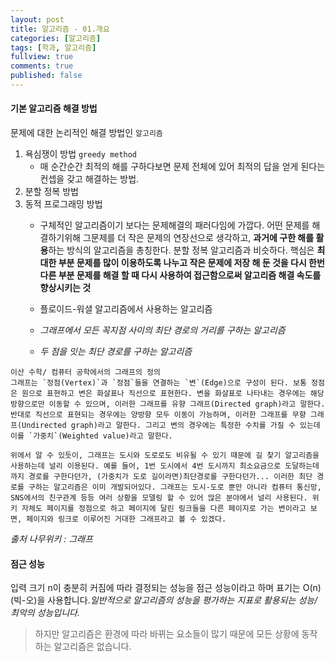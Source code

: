 ```yaml
---
layout: post
title: 알고리즘 - 01.개요
categories: [알고리즘]
tags: [학과, 알고리즘]
fullview: true
comments: true
published: false
---
```


#### 기본 알고리즘 해결 방법
문제에 대한 논리적인 해결 방법인 `알고리즘`

1. 욕심쟁이 방법 `greedy method`
    - 매 순간순간 최적의 해를 구하다보면 문제 전체에 있어 최적의 답을 얻게 된다는 컨셉을 갖고 해결하는 방법.
2. 분할 정복 방법
3. 동적 프로그래밍 방법
    - 구체적인 알고리즘이기 보다는 문제해결의 패러다임에 가깝다. 어떤 문제를 해결하기위해 그문제를 더 작은 문제의 연장선으로 생각하고, **과거에 구한 해를 활용**하는 방식의 알고리즘을 총칭한다. 분할 정복 알고리즘과 비슷하다. 핵심은 **최대한 부분 문제를 많이 이용하도록 나누고 작은 문제에 저장 해 둔 것을 다시 한번 다른 부분 문제를 해결 할 때 다시 사용하여 접근함으로써 알고리즘 해결 속도를 향상시키는 것**

    - 플로이드-워셜 알고리즘에서 사용하는 알고리즘
    - _그래프에서 모든 꼭지점 사이의 최단 경로의 거리를 구하는 알고리즘_
    - _두 점을 잇는 최단 경로를 구하는 알고리즘_
```
이산 수학/ 컴퓨터 공학에서의 그래프의 정의
그래프는 `정점(Vertex)`과 `정점`들을 연결하는 `변`(Edge)으로 구성이 된다. 보통 정점은 원으로 표현하고 변은 화살표나 직선으로 표현한다. 변을 화살표로 나타내는 경우에는 해당 방향으로만 이동할 수 있으며, 이러한 그래프를 유향 그래프(Directed graph)라고 말한다. 반대로 직선으로 표현되는 경우에는 양방향 모두 이동이 가능하며, 이러한 그래프를 무향 그래프(Undirected graph)라고 말한다. 그리고 변의 경우에는 특정한 수치를 가질 수 있는데 이를 `가중치`(Weighted value)라고 말한다.

위에서 알 수 있듯이, 그래프는 도시와 도로로도 비유될 수 있기 때문에 길 찾기 알고리즘을 사용하는데 널리 이용된다. 예를 들어, 1번 도시에서 4번 도시까지 최소요금으로 도달하는데까지 경로를 구한다던가, (가중치가 도로 길이라면)최단경로를 구한다던가... 이러한 최단 경로를 구하는 알고리즘은 이미 개발되어있다. 그래프는 도시-도로 뿐만 아니라 컴퓨터 통신망, SNS에서의 친구관계 등등 여러 상황을 모델링 할 수 있어 많은 분야에서 널리 사용된다. 위키 자체도 페이지를 정점으로 하고 페이지에 달린 링크들을 다른 페이지로 가는 변이라고 보면, 페이지와 링크로 이루어진 거대한 그래프라고 볼 수 있겠다.
```
_출처 나무위키 : 그래프_

#### 점근 성능
 입력 크기 n이 충분히 커짐에 따라 결정되는 성능을 점근 성능이라고 하며 표기는 O(n)(빅-오)을 사용합니다._일반적으로 알고리즘의 성능을 평가하는 지표로 활용되는 성능/최악의 성능입니다._

> 하지만 알고리즘은 환경에 따라 바뀌는 요소들이 많기 때문에 모든 상황에 동작하는 알고리즘은 없습니다.
